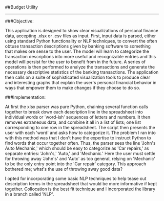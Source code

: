 ##Budget Utility

---

###Objective:

This application is designed to show clear visualizations of personal 
finance data, accepting .xlsx or .csv files as input. First, input data is 
parsed, either using standard Python functionality or NLP techniques,
to convert the often obtuse transaction descriptions given by banking
software to something that makes ore sense to the user. The model will
learn to categorize the transaction descriptions into more useful and 
recognizable entries and this model will persist for the user to benefit
from in the future. A series of operations is then performed to analyze 
the transactions and generate the necessary descriptive statistics of 
the banking transactions. The application then calls on a suite of 
sophisticated visualization tools to produce clear and interesting graphs
that explain the user's personal financial behavior in ways that empower
them to make changes if they choose to do so. 

###Implementation:

At first the xlsx parser was pure Python, chaining several function calls 
together to break down each description line in the spreadsheet into
individual words or 'word-ish' sequences of letters and numbers. It then 
removes extraneous data, and combine it all in a list of lists; one list 
corresponding to one row in the spreadsheet. The script then presents the 
user with each 'word' and asks how to categorize it. The problem I ran 
into with this method was that I don't have the expertise to instruct 
Python to find words that occur together often. Thus, the parser sees 
the line 'John's Auto Mechanic,' which should be easy to categorize 
as 'Car repairs,' as separate entries: 'John's,' 'Auto,' and 'Mechanic.' 
Here the user must settle for throwing away 'John's' and 'Auto' as too 
general, relying on 'Mechanic' to be the only entry point into the 
'Car repair' category. This approach bothered me; what's the use of 
throwing away good data?

I opted for incorporating some basic NLP techniques to help tease out 
description terms in the spreadsheet that would be more informative if
kept together. Collocation is the best fit technique and I incorporated 
the library in a branch called 'NLP'.